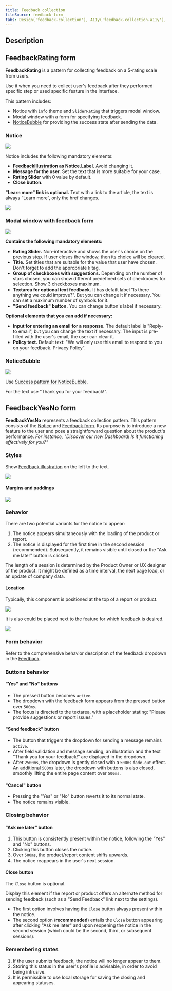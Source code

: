 ```yaml
---
title: Feedback collection
fileSource: feedback-form
tabs: Design('feedback-collection'), A11y('feedback-collection-a11y'), Example('feedback-collection-code')
---
```


## Description

## FeedbackRating form

**FeedbackRating** is a pattern for collecting feedback on a 5-rating scale from users.

Use it when you need to collect user's feedback after they performed specific step or used specific feature in the interface.

This pattern includes:

- Notice with `info` theme and `SliderRating` that triggers modal window.
- Modal window with a form for specifying feedback.
- [NoticeBubble](/components/notice-bubble/notice-bubble-code#success-notice) for providing the success state after sending the data.

### Notice

![](static/feedback-rating-notice.png)

Notice includes the following mandatory elements:

- **[FeedbackIllustration](/style/illustration/illustration) as Notice.Label.** Avoid changing it.
- **Message for the user.** Set the text that is more suitable for your case.
- **Rating Slider** with 0 value by default.
- **Close button.**

**"Learn more" link is optional.** Text with a link to the article, the text is always “Learn more”, only the href changes.

![](static/feedback-rating-notice-link.png)

### Modal window with feedback form

![](static/feedback-rating-modal.png)

**Contains the following mandatory elements:**

- **Rating Slider.** Non-interactive and shows the user's choice on the previous step. If user closes the window, then its choice will be cleared.
- **Title.** Set titles that are suitable for the value that user have chosen. Don't forget to add the appropriate `h` tag.
- **Group of checkboxes with suggestions.** Depending on the number of stars chosen, you can show different predefined sets of checkboxes for selection. Show 3 checkboxes maximum.
- **Textarea for optional text feedback.** It has defailt label "Is there anything we could improve?". But you can change it if necessary. You can set a maximum number of symbols for it.
- **"Send feedback" button.** You can change button's label if necessary.

**Optional elements that you can add if necessary:**

- **Input for entering an email for a response.** The default label is "Reply-to email", but you can change the text if necessary. The input is pre-filled with the user's email, the user can clear it.
- **Policy text.** Default text: "We will only use this email to respond to you on your feedback. Privacy Policy".

### NoticeBubble

![](static/feedback-rating-success-notice.png)

Use [Success pattern for NoticeBubble](/components/notice-bubble/notice-bubble-code#success-notice).

For the text use "Thank you for your feedback!".

## FeedbackYesNo form

**FeedbackYesNo** represents a feedback collection pattern. This pattern consists of the [Notice](/components/notice/notice) and [Feedback form](/components/feedback/feedback). Its purpose is to introduce a new feature to the user and pose a straightforward question about the product's performance. _For instance, "Discover our new Dashboard! Is it functioning effectively for you?"_

### Styles

Show [Feedback illustration](/style/illustration/illustration) on the left to the text.

![](static/feedback-yes-no.png)

#### Margins and paddings

![](static/feedback-yes-no-sizes.png)

### Behavior

There are two potential variants for the notice to appear:

1. The notice appears simultaneously with the loading of the product or report.
2. The notice is displayed for the first time in the second session (recommended). Subsequently, it remains visible until closed or the "Ask me later" button is clicked.

The length of a session is determined by the Product Owner or UX designer of the product. It might be defined as a time interval, the next page load, or an update of company data.

#### Location

Typically, this component is positioned at the top of a report or product.

![](static/send-feedback-notice-on-top.png)

It is also could be placed next to the feature for which feedback is desired.

![](static/send-feedback-notice-next-to-feature.png)

### Form behavior

Refer to the comprehensive behavior description of the feedback dropdown in the [Feedback](/components/feedback/feedback).

### Buttons behavior

#### "Yes" and "No" buttons

- The pressed button becomes `active`.
- The dropdown with the feedback form appears from the pressed button over `500ms`.
- The focus is directed to the textarea, with a placeholder stating: "Please provide suggestions or report issues."

#### "Send feedback" button

- The button that triggers the dropdown for sending a message remains `active`.
- After field validation and message sending, an illustration and the text "Thank you for your feedback!" are displayed in the dropdown.
- After `2500ms`, the dropdown is gently closed with a `500ms` `fade-out` effect. An additional `500ms` later, the dropdown with buttons is also closed, smoothly lifting the entire page content over `500ms`.

#### "Cancel" button

- Pressing the "Yes" or "No" button reverts it to its normal state.
- The notice remains visible.

### Closing behavior

#### "Ask me later" button

1. This button is consistently present within the notice, following the "Yes" and "No" buttons.
2. Clicking this button closes the notice.
3. Over `500ms`, the product/report content shifts upwards.
4. The notice reappears in the user's next session.

#### Close button

The `Close` button is optional.

Display this element if the report or product offers an alternate method for sending feedback (such as a "Send Feedback" link next to the settings).

- The first option involves having the `Close` button always present within the notice.
- The second option (**recommended**) entails the `Close` button appearing after clicking "Ask me later" and upon reopening the notice in the second session (which could be the second, third, or subsequent sessions).

### Remembering states

1. If the user submits feedback, the notice will no longer appear to them.
2. Storing this status in the user's profile is advisable, in order to avoid being intrusive.
3. It is permissible to use local storage for saving the closing and appearing statuses.
